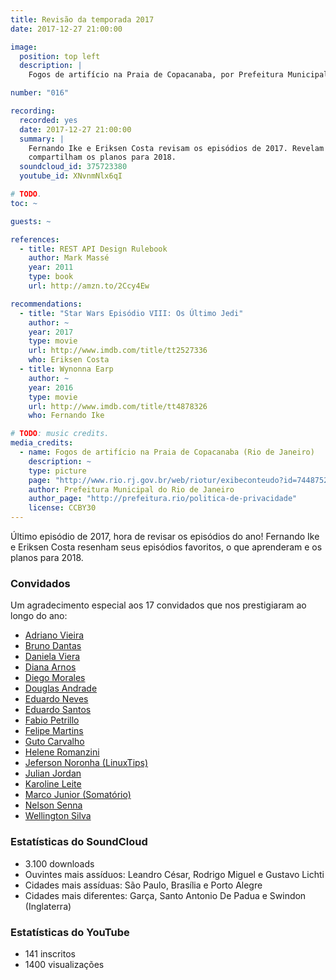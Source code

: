 ```yaml
---
title: Revisão da temporada 2017
date: 2017-12-27 21:00:00

image:
  position: top left
  description: |
    Fogos de artifício na Praia de Copacanaba, por Prefeitura Municipal do Rio de Janeiro, licenciado sob CC BY 3.0.

number: "016"

recording:
  recorded: yes
  date: 2017-12-27 21:00:00
  summary: |
    Fernando Ike e Eriksen Costa revisam os episódios de 2017. Revelam seus episódios favoritos, o que aprenderam e
    compartilham os planos para 2018.
  soundcloud_id: 375723380
  youtube_id: XNvnmNlx6qI

# TODO.
toc: ~

guests: ~

references:
  - title: REST API Design Rulebook
    author: Mark Massé
    year: 2011
    type: book
    url: http://amzn.to/2Ccy4Ew

recommendations:
  - title: "Star Wars Episódio VIII: Os Último Jedi"
    author: ~
    year: 2017
    type: movie
    url: http://www.imdb.com/title/tt2527336
    who: Eriksen Costa
  - title: Wynonna Earp
    author: ~
    year: 2016
    type: movie
    url: http://www.imdb.com/title/tt4878326
    who: Fernando Ike

# TODO: music credits.
media_credits:
  - name: Fogos de artifício na Praia de Copacanaba (Rio de Janeiro)
    description: ~
    type: picture
    page: "http://www.rio.rj.gov.br/web/riotur/exibeconteudo?id=7448752"
    author: Prefeitura Municipal do Rio de Janeiro
    author_page: "http://prefeitura.rio/politica-de-privacidade"
    license: CCBY30
---
```


Último episódio de 2017, hora de revisar os episódios do ano! Fernando Ike e Eriksen Costa resenham seus episódios
favoritos, o que aprenderam e os planos para 2018.


### Convidados

Um agradecimento especial aos 17 convidados que nos prestigiaram ao longo do ano:

- [Adriano Vieira](https://twitter.com/adriano_vieira)
- [Bruno Dantas](https://www.linkedin.com/in/bdantas)
- [Daniela Viera](https://twitter.com/danivieira)
- [Diana Arnos](https://twitter.com/dianaarnos)
- [Diego Morales](https://twitter.com/dgmorales)
- [Douglas Andrade](https://twitter.com/douglasandrade)
- [Eduardo Neves](https://twitter.com/_eth0_)
- [Eduardo Santos](https://twitter.com/eduardosan)
- [Fabio Petrillo](https://twitter.com/PetrilloFabio)
- [Felipe Martins](https://twitter.com/eufefas)
- [Guto Carvalho](https://twitter.com/gutocarvalho)
- [Helene Romanzini](https://www.instagram.com/helene_cr)
- [Jeferson Noronha (LinuxTips)](https://twitter.com/badtux_)
- [Julian Jordan](https://twitter.com/julianmjordan)
- [Karoline Leite](https://twitter.com/karolineleite)
- [Marco Junior (Somatório)](https://twitter.com/somatorio)
- [Nelson Senna](https://twitter.com/nelson_senna)
- [Wellington Silva](https://twitter.com/_wsilva)


### Estatísticas do SoundCloud

- 3.100 downloads
- Ouvintes mais assíduos: Leandro César, Rodrigo Miguel e Gustavo Lichti
- Cidades mais assíduas: São Paulo, Brasília e Porto Alegre
- Cidades mais diferentes: Garça, Santo Antonio De Padua e Swindon (Inglaterra)


### Estatísticas do YouTube

- 141 inscritos
- 1400 visualizações
